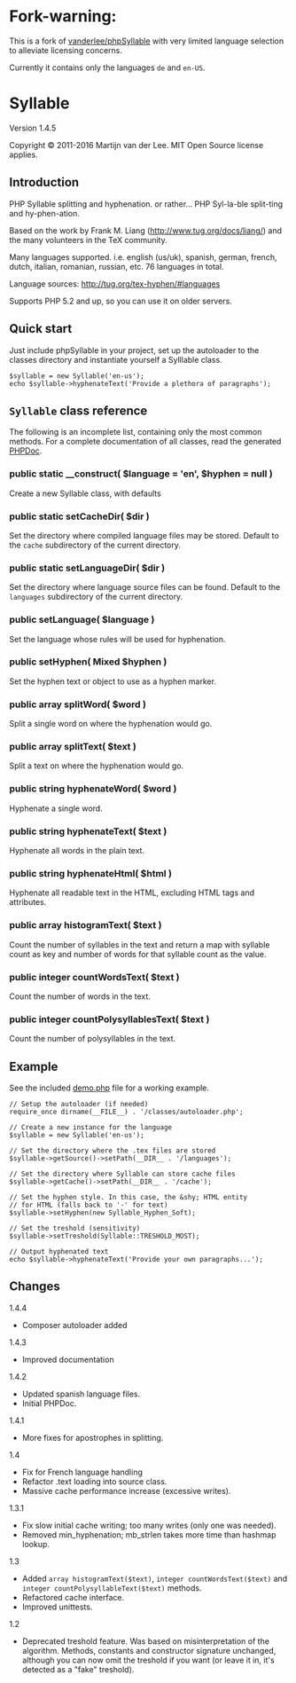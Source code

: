 Fork-warning:
========
This is a fork of [vanderlee/phpSyllable](https://github.com/vanderlee/phpSyllable) with very limited language selection to alleviate licensing concerns.

Currently it contains only the languages `de` and `en-US`. 

Syllable
========
Version 1.4.5

Copyright &copy; 2011-2016 Martijn van der Lee.
MIT Open Source license applies.

Introduction
------------
PHP Syllable splitting and hyphenation.
or rather...
PHP Syl-la-ble split-ting and hy-phen-ation.

Based on the work by Frank M. Liang (http://www.tug.org/docs/liang/)
and the many volunteers in the TeX community.

Many languages supported. i.e. english (us/uk), spanish, german, french, dutch,
italian, romanian, russian, etc. 76 languages in total.

Language sources: http://tug.org/tex-hyphen/#languages

Supports PHP 5.2 and up, so you can use it on older servers.

Quick start
-----------
Just include phpSyllable in your project, set up the autoloader to the classes
directory and instantiate yourself a Sylllable class.

	$syllable = new Syllable('en-us');
	echo $syllable->hyphenateText('Provide a plethora of paragraphs');

`Syllable` class reference
--------------------------
The following is an incomplete list, containing only the most common methods.
For a complete documentation of all classes, read the generated [PHPDoc](doc).

### public static __construct(  $language = 'en',  $hyphen = null )
Create a new Syllable class, with defaults

### public static setCacheDir(  $dir )
Set the directory where compiled language files may be stored.
Default to the `cache` subdirectory of the current directory.

### public static setLanguageDir(  $dir )
Set the directory where language source files can be found.
Default to the `languages` subdirectory of the current directory.

### public setLanguage(  $language )
Set the language whose rules will be used for hyphenation.

### public setHyphen( Mixed $hyphen )
Set the hyphen text or object to use as a hyphen marker.

### public array splitWord(  $word )
Split a single word on where the hyphenation would go.

### public array splitText(  $text )
Split a text on where the hyphenation would go.

### public string hyphenateWord(  $word )
Hyphenate a single word.

### public string hyphenateText(  $text )
Hyphenate all words in the plain text.

### public string hyphenateHtml(  $html )
Hyphenate all readable text in the HTML, excluding HTML tags and attributes.

### public array histogramText(  $text )
Count the number of syllables in the text and return a map with
syllable count as key and number of words for that syllable count as
the value.

### public integer countWordsText(  $text )
Count the number of words in the text.

### public integer countPolysyllablesText(  $text )
Count the number of polysyllables in the text.

Example
-------
See the included [demo.php](demo.php) file for a working example.

	// Setup the autoloader (if needed)
	require_once dirname(__FILE__) . '/classes/autoloader.php';

	// Create a new instance for the language
	$syllable = new Syllable('en-us');

	// Set the directory where the .tex files are stored
	$syllable->getSource()->setPath(__DIR__ . '/languages');

	// Set the directory where Syllable can store cache files
	$syllable->getCache()->setPath(__DIR__ . '/cache');

	// Set the hyphen style. In this case, the &shy; HTML entity
	// for HTML (falls back to '-' for text)
	$syllable->setHyphen(new Syllable_Hyphen_Soft);

	// Set the treshold (sensitivity)
	$syllable->setTreshold(Syllable::TRESHOLD_MOST);

	// Output hyphenated text
	echo $syllable->hyphenateText('Provide your own paragraphs...');

Changes
-------
1.4.4
-	Composer autoloader added

1.4.3
-	Improved documentation

1.4.2
-	Updated spanish language files.
-	Initial PHPDoc.

1.4.1
-	More fixes for apostrophes in splitting.

1.4
-	Fix for French language handling
-	Refactor .text loading into source class.
-	Massive cache performance increase (excessive writes).

1.3.1
-	Fix slow initial cache writing; too many writes (only one was needed).
-	Removed min_hyphenation; mb_strlen takes more time than hashmap lookup.

1.3
-	Added `array histogramText($text)`, `integer countWordsText($text)` and
	`integer countPolysyllableText($text)` methods.
-	Refactored cache interface.
-	Improved unittests.

1.2
-	Deprecated treshold feature. Was based on misinterpretation of the
	algorithm. Methods, constants and constructor signature unchanged, although
	you can now omit the treshold if you want (or leave it in, it's detected as
	a "fake" treshold).